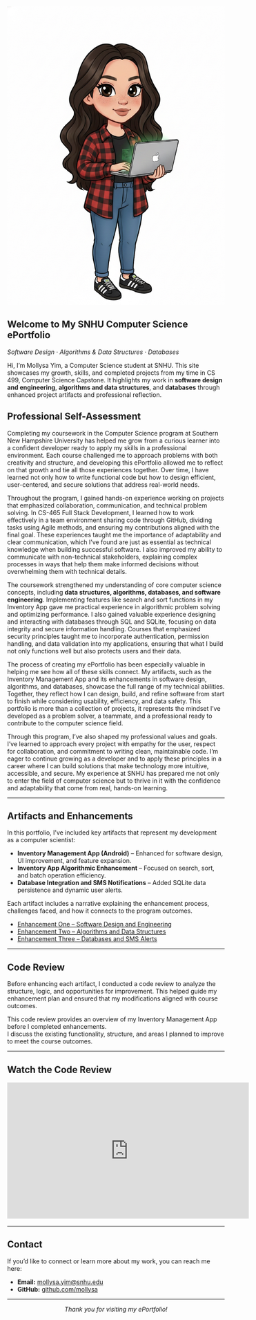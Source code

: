 <link rel="stylesheet" href="assets/css/style.css">

 <section class="hero-banner">
  <img src="assets/images/MollysaYimCartoon.JPG" alt="Profile Pic" class="hero-pic">
  <h1>Welcome to My SNHU Computer Science ePortfolio</h1>
  <p><em>Software Design · Algorithms & Data Structures · Databases</em></p>
</section>

Hi, I’m Mollysa Yim, a Computer Science student at SNHU. This site showcases my growth, skills, and completed projects from my time in CS 499, Computer Science Capstone. It highlights my work in **software design and engineering**, **algorithms and data structures**, and **databases** through enhanced project artifacts and professional reflection.

<section>
<h2>Professional Self-Assessment</h2>
<p>Completing my coursework in the Computer Science program at Southern New Hampshire University has helped me grow from a curious learner into a confident developer ready to apply my skills in a professional environment. Each course challenged me to approach problems with both creativity and structure, and developing this ePortfolio allowed me to reflect on that growth and tie all those experiences together. Over time, I have learned not only how to write functional code but how to design efficient, user-centered, and secure solutions that address real-world needs.

Throughout the program, I gained hands-on experience working on projects that emphasized collaboration, communication, and technical problem solving. In CS-465 Full Stack Development, I learned how to work effectively in a team environment sharing code through GitHub, dividing tasks using Agile methods, and ensuring my contributions aligned with the final goal. These experiences taught me the importance of adaptability and clear communication, which I’ve found are just as essential as technical knowledge when building successful software. I also improved my ability to communicate with non-technical stakeholders, explaining complex processes in ways that help them make informed decisions without overwhelming them with technical details.

The coursework strengthened my understanding of core computer science concepts, including **data structures, algorithms, databases, and software engineering**. Implementing features like search and sort functions in my Inventory App gave me practical experience in algorithmic problem solving and optimizing performance. I also gained valuable experience designing and interacting with databases through SQL and SQLite, focusing on data integrity and secure information handling. Courses that emphasized security principles taught me to incorporate authentication, permission handling, and data validation into my applications, ensuring that what I build not only functions well but also protects users and their data.

The process of creating my ePortfolio has been especially valuable in helping me see how all of these skills connect. My artifacts, such as the Inventory Management App and its enhancements in software design, algorithms, and databases, showcase the full range of my technical abilities. Together, they reflect how I can design, build, and refine software from start to finish while considering usability, efficiency, and data safety. This portfolio is more than a collection of projects, it represents the mindset I’ve developed as a problem solver, a teammate, and a professional ready to contribute to the computer science field.

Through this program, I’ve also shaped my professional values and goals. I’ve learned to approach every project with empathy for the user, respect for collaboration, and commitment to writing clean, maintainable code. I’m eager to continue growing as a developer and to apply these principles in a career where I can build solutions that make technology more intuitive, accessible, and secure. My experience at SNHU has prepared me not only to enter the field of computer science but to thrive in it with the confidence and adaptability that come from real, hands-on learning.</p>
</section>

---

## Artifacts and Enhancements

In this portfolio, I’ve included key artifacts that represent my development as a computer scientist:

- **Inventory Management App (Android)** – Enhanced for software design, UI improvement, and feature expansion.  
- **Inventory App Algorithmic Enhancement** – Focused on search, sort, and batch operation efficiency.  
- **Database Integration and SMS Notifications** – Added SQLite data persistence and dynamic user alerts.

Each artifact includes a narrative explaining the enhancement process, challenges faced, and how it connects to the program outcomes.

- [Enhancement One – Software Design and Engineering](artifact-one.md)
- [Enhancement Two – Algorithms and Data Structures](artifact-two.md)
- [Enhancement Three – Databases and SMS Alerts](artifact-three.md)

---

## Code Review

Before enhancing each artifact, I conducted a code review to analyze the structure, logic, and opportunities for improvement. This helped guide my enhancement plan and ensured that my modifications aligned with course outcomes.

This code review provides an overview of my Inventory Management App before I completed enhancements.  
I discuss the existing functionality, structure, and areas I planned to improve to meet the course outcomes.

---

## Watch the Code Review

<div align="center">
<iframe width="560" height="315"
src="https://www.youtube.com/embed/iLnZJRzwG90"
title="Code Review Video"
frameborder="0"
allow="accelerometer; autoplay; clipboard-write; encrypted-media; gyroscope; picture-in-picture"
allowfullscreen></iframe>
</div>


---

## Contact

If you’d like to connect or learn more about my work, you can reach me here:

- **Email:** [mollysa.yim@snhu.edu](mailto:mollysa.yim@snhu.edu)  
- **GitHub:** [github.com/mollysa](https://github.com/mollysa)

---

<div align="center">

*Thank you for visiting my ePortfolio!*

</div>
